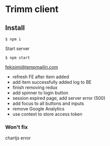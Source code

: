 # Trimm client

## Install

```
$ npm i
```

Start server

```
$ npm start
```
fekisimi@tempmailin.com

- refresh FE after item added
- add item successfully added log to BE
- finish removing redux
- add spinner to login button
- session expired page, add server error (500)
- add focus to all buttons and inputs
- remove Google Analytics
- use context to store access token

### Won't fix
chartjs error